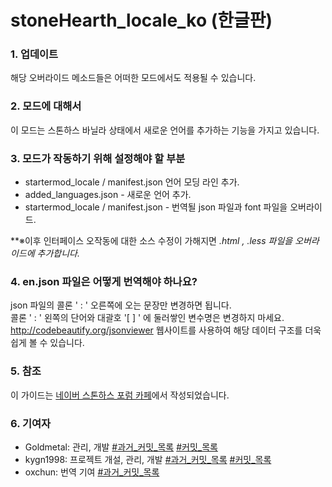 stoneHearth_locale_ko (한글판)
========

### 1. 업데이트
해당 오버라이드 메소드들은 어떠한 모드에서도 적용될 수 있습니다.

### 2. 모드에 대해서
이 모드는 스톤하스 바닐라 상태에서 새로운 언어를 추가하는 기능을 가지고 있습니다.

### 3. 모드가 작동하기 위해 설정해야 할 부분

 * startermod_locale / manifest.json 언어 모딩 라인 추가.
 * added_languages.json - 새로운 언어 추가.
 * startermod_locale / manifest.json - 번역될 json 파일과 font 파일을 오버라이드.

**※이후 인터페이스 오작동에 대한 소스 수정이 가해지면 *.html , *.less 파일을 오버라이드에 추가합니다.**

### 4. en.json 파일은 어떻게 번역해야 하나요?
json 파일의 콜론 ' : ' 오른쪽에 오는 문장만 변경하면 됩니다.  <br>
콜론 ' : ' 왼쪽의 단어와  대괄호 '[ ] ' 에 둘러쌓인 변수명은 변경하지 마세요.<br>
http://codebeautify.org/jsonviewer  웹사이트를 사용하여 해당 데이터 구조를 더욱 쉽게 볼 수 있습니다.

### 5. 참조
이 가이드는 [네이버 스톤하스 포럼 카페](http://http://cafe.naver.com/stonehearth)에서 작성되었습니다.<br>

### 6. 기여자
  - Goldmetal: 관리, 개발 [#과거_커밋_목록](https://github.com/StonehearthForum/stoneHearth_locale_ko/commits/master?author=malangbalam) [#커밋_목록](https://github.com/StonehearthForum/stoneHearth_locale_kr/commits/master?author=malangbalam)
  - kygn1998: 프로젝트 개설, 관리, 개발 [#과거_커밋_목록](https://github.com/StonehearthForum/stoneHearth_locale_ko/commits/master?author=malangbalam) [#커밋_목록](https://github.com/StonehearthForum/stoneHearth_locale_kr/commits/master?author=kygn1998)
  - oxchun: 번역 기여 [#과거_커밋_목록](https://github.com/StonehearthForum/stoneHearth_locale_ko/commits/master?author=oxchun)